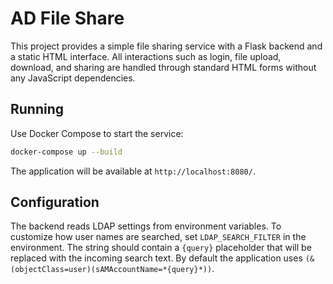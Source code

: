 # AD File Share

This project provides a simple file sharing service with a Flask backend and a static HTML interface. All interactions such as login, file upload, download, and sharing are handled through standard HTML forms without any JavaScript dependencies.

## Running

Use Docker Compose to start the service:

```bash
docker-compose up --build
```

The application will be available at `http://localhost:8080/`.

## Configuration

The backend reads LDAP settings from environment variables. To customize how user
names are searched, set `LDAP_SEARCH_FILTER` in the environment. The string
should contain a `{query}` placeholder that will be replaced with the incoming
search text. By default the application uses
`(&(objectClass=user)(sAMAccountName=*{query}*))`.
